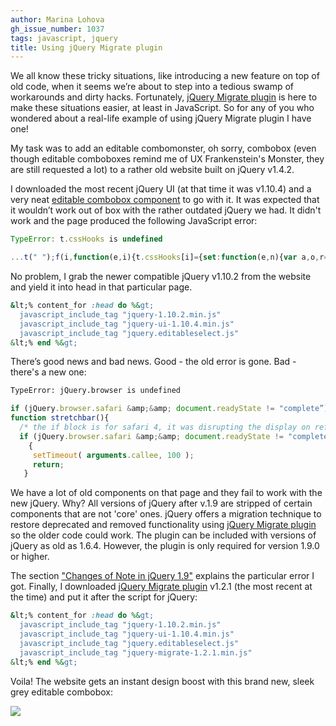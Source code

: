 ```yaml
---
author: Marina Lohova
gh_issue_number: 1037
tags: javascript, jquery
title: Using jQuery Migrate plugin
---
```




We all know these tricky situations, like introducing a new feature on top of old code, when it seems we’re about to step into a tedious swamp of workarounds and dirty hacks. Fortunately, [jQuery Migrate plugin](http://jquery.com/upgrade-guide/1.9/#jquery-migrate-plugin) is here to make these situations easier, at least in JavaScript. So for any of you who wondered about a real-life example of using jQuery Migrate plugin I have one!

My task was to add an editable combomonster, oh sorry, combobox (even though editable comboboxes remind me of UX Frankenstein's Monster, they are still requested a lot) to a rather old website built on jQuery v1.4.2.

I downloaded the most recent jQuery UI (at that time it was v1.10.4) and a very neat [editable combobox component](https://github.com/jquery/jquery-ui/blob/master/demos/autocomplete/combobox.html) to go with it. It was expected that it wouldn’t work out of box with the rather outdated jQuery we had. It didn't work and the page produced the following JavaScript error:

```javascript
TypeError: t.cssHooks is undefined
```
```javascript
...t(" ");f(i,function(e,i){t.cssHooks[i]={set:function(e,n){var a,o,r="";if("trans...
```

No problem, I grab the newer compatible jQuery v1.10.2 from the website and yield it into head in that particular page.

```ruby
&lt;% content_for :head do %&gt;
  javascript_include_tag "jquery-1.10.2.min.js"
  javascript_include_tag "jquery-ui-1.10.4.min.js"
  javascript_include_tag "jquery.editableselect.js"
&lt;% end %&gt;
```
There’s good news and bad news. Good - the old error is gone. Bad - there's a new one:

```html
TypeError: jQuery.browser is undefined
```
```javascript
if (jQuery.browser.safari &amp;&amp; document.readyState != "complete”)
function stretchbar(){
  /* the if block is for safari 4, it was disrupting the display on refresh. */
  if (jQuery.browser.safari &amp;&amp; document.readyState != "complete")
    {
     setTimeout( arguments.callee, 100 );
     return;
   }
```
We have a lot of old components on that page and they fail to work with the new jQuery. Why? All versions of jQuery after v.1.9 are stripped of certain components that are not 'core' ones. jQuery offers a migration technique to restore deprecated and removed functionality using [jQuery Migrate plugin](http://jquery.com/upgrade-guide/1.9/#jquery-migrate-plugin) so the older code could work. The plugin can be included with versions of jQuery as old as 1.6.4. However, the plugin is only required for version 1.9.0 or higher.

The section ["Changes of Note in jQuery 1.9"](http://jquery.com/upgrade-guide/1.9/#jquery-browser-removed) explains the particular error I got. Finally, I downloaded [jQuery Migrate plugin](https://github.com/jquery/jquery-migrate/) v1.2.1 (the most recent at the time) and put it after the script for jQuery:

```ruby
&lt;% content_for :head do %&gt;
  javascript_include_tag "jquery-1.10.2.min.js"
  javascript_include_tag "jquery-ui-1.10.4.min.js"
  javascript_include_tag "jquery.editableselect.js"
  javascript_include_tag "jquery-migrate-1.2.1.min.js"
&lt;% end %&gt;
```

Voila! The website gets an instant design boost with this brand new, sleek grey editable combobox:

<a href="/blog/2014/09/26/using-jquery-migrate-plugin/image-0-big.png" imageanchor="1"><img border="0" src="/blog/2014/09/26/using-jquery-migrate-plugin/image-0.png"/></a>



